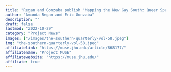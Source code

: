 ```yaml
---
title: "Regan and Gonzaba publish 'Mapping the New Gay South: Queer Space and Southern Life, 1965-1980' in The Southern Quarterly"
author: "Amanda Regan and Eric Gonzaba"
description: ""
draft: false
lastmod: "2022-10-29"
category: "Project News"
images: ["/images/the-southern-quarterly-vol-58.jpeg"]
img: "the-southern-quarterly-vol-58.jpeg"
affiliatelink: "https://muse.jhu.edu/article/868177/"
affiliatename: "Project MUSE"
affiliatewebsite: "https://muse.jhu.edu/"
affiliate: true
---
```

